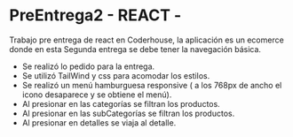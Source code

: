 # PreEntrega2 - REACT -

Trabajo pre entrega de react en Coderhouse, la aplicación es un ecomerce donde en esta Segunda entrega se debe tener la navegación básica.

- Se realizó lo pedido para la entrega.
- Se utilizó TailWind y css para acomodar los estilos.
- Se realizó un menú hamburguesa responsive ( a los 768px de ancho el icono desaparece y se obtiene el menú).
- Al presionar en las categorías se filtran los productos.
- Al presionar en las subCategorías se filtran los productos.
- Al presionar en detalles se viaja al detalle.
